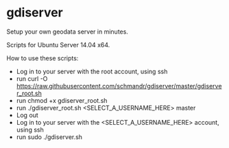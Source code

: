 # gdiserver
Setup your own geodata server in minutes.

Scripts for Ubuntu Server 14.04 x64.


How to use these scripts:
* Log in to your server with the root account, using ssh
* run curl -O https://raw.githubusercontent.com/schmandr/gdiserver/master/gdiserver_root.sh
* run chmod +x gdiserver_root.sh
* run ./gdiserver_root.sh <SELECT_A_USERNAME_HERE> master
* Log out
* Log in to your server with the <SELECT_A_USERNAME_HERE> account, using ssh
* run sudo ./gdiserver.sh